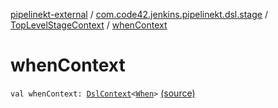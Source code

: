 [pipelinekt-external](../../index.md) / [com.code42.jenkins.pipelinekt.dsl.stage](../index.md) / [TopLevelStageContext](index.md) / [whenContext](./when-context.md)

# whenContext

`val whenContext: `[`DslContext`](../../com.code42.jenkins.pipelinekt.dsl/-dsl-context/index.md)`<`[`When`](../../com.code42.jenkins.pipelinekt.core/-when.md)`>` [(source)](https://github.com/code42/pipelinekt/tree/master/dsl/src/main/kotlin/com/code42/jenkins/pipelinekt/dsl/stage/TopLevelStageContext.kt#L23)